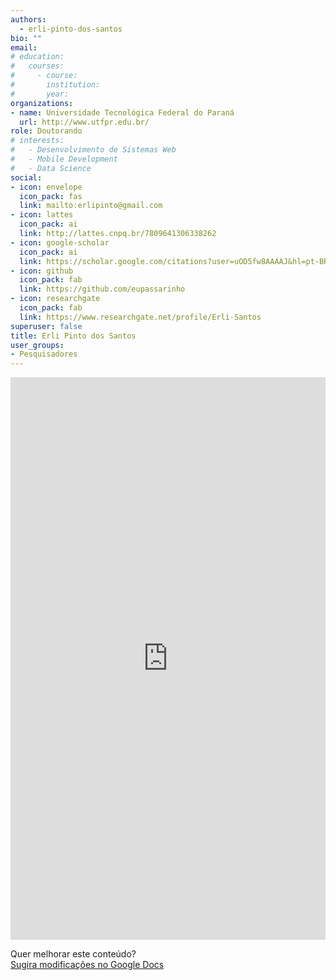 ```yaml
---
authors:
  - erli-pinto-dos-santos
bio: ""
email: 
# education:
#   courses:
#     - course: 
#       institution: 
#       year: 
organizations:
- name: Universidade Tecnológica Federal do Paraná
  url: http://www.utfpr.edu.br/
role: Doutorando
# interests:
#   - Desenvolvimento de Sistemas Web
#   - Mobile Development
#   - Data Science
social:
- icon: envelope
  icon_pack: fas
  link: mailto:erlipinto@gmail.com
- icon: lattes
  icon_pack: ai
  link: http://lattes.cnpq.br/7809641306338262
- icon: google-scholar
  icon_pack: ai
  link: https://scholar.google.com/citations?user=uOD5fw8AAAAJ&hl=pt-BR
- icon: github
  icon_pack: fab
  link: https://github.com/eupassarinho
- icon: researchgate
  icon_pack: fab
  link: https://www.researchgate.net/profile/Erli-Santos
superuser: false
title: Erli Pinto dos Santos
user_groups:
- Pesquisadores
---
```


<iframe frameborder="0" style="width: 100%; height: 900px" src="https://docs.google.com/document/d/e/2PACX-1vRrrQfCvKiorAOP7KTzC6eIH-x250JhTHOX7i7RA1n7RkI_gvies6hd5JLMd8dH3xFVkNc4px8VXTxz/pub?embedded=true"></iframe>

Quer melhorar este conteúdo?<br>
[<i class="fa fa-edit" aria-hidden="true"></i> Sugira modificações no Google Docs][edit]

[edit]: https://docs.google.com/document/d/1JFMESkGdmd-xlzYtEUgpj2xixbloQSCiq2as-znNB00/edit?usp=sharing
